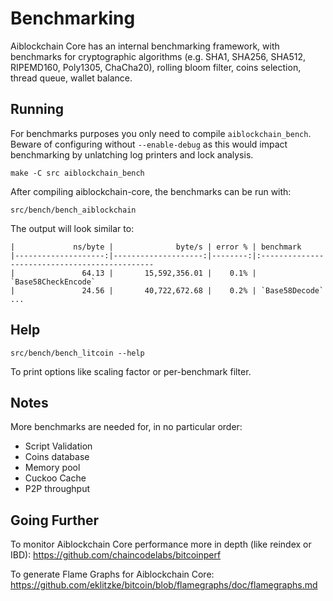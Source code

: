 Benchmarking
============

Aiblockchain Core has an internal benchmarking framework, with benchmarks
for cryptographic algorithms (e.g. SHA1, SHA256, SHA512, RIPEMD160, Poly1305, ChaCha20), rolling bloom filter, coins selection,
thread queue, wallet balance.

Running
---------------------

For benchmarks purposes you only need to compile `aiblockchain_bench`. Beware of configuring without `--enable-debug` as this would impact
benchmarking by unlatching log printers and lock analysis.

    make -C src aiblockchain_bench

After compiling aiblockchain-core, the benchmarks can be run with:

    src/bench/bench_aiblockchain

The output will look similar to:
```
|             ns/byte |              byte/s | error % | benchmark
|--------------------:|--------------------:|--------:|:----------------------------------------------
|               64.13 |       15,592,356.01 |    0.1% | `Base58CheckEncode`
|               24.56 |       40,722,672.68 |    0.2% | `Base58Decode`
...
```

Help
---------------------

    src/bench/bench_litcoin --help

To print options like scaling factor or per-benchmark filter.

Notes
---------------------
More benchmarks are needed for, in no particular order:
- Script Validation
- Coins database
- Memory pool
- Cuckoo Cache
- P2P throughput

Going Further
--------------------

To monitor Aiblockchain Core performance more in depth (like reindex or IBD): https://github.com/chaincodelabs/bitcoinperf

To generate Flame Graphs for Aiblockchain Core: https://github.com/eklitzke/bitcoin/blob/flamegraphs/doc/flamegraphs.md
